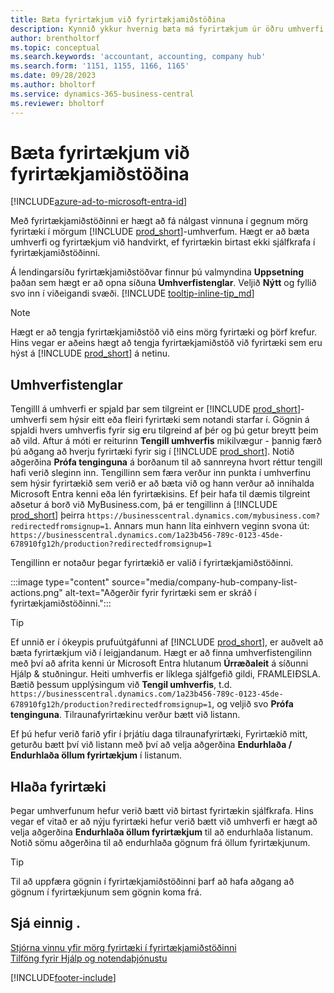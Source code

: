 ```yaml
---
title: Bæta fyrirtækjum við fyrirtækjamiðstöðina
description: Kynnið ykkur hvernig bæta má fyrirtækjum úr öðru umhverfi Business Central við fyrirtækjamiðstöðina svo hægt sé að stjórna vinnu í mörgum umhverfum.
author: brentholtorf
ms.topic: conceptual
ms.search.keywords: 'accountant, accounting, company hub'
ms.search.form: '1151, 1155, 1166, 1165'
ms.date: 09/28/2023
ms.author: bholtorf
ms.service: dynamics-365-business-central
ms.reviewer: bholtorf
---
```

# Bæta fyrirtækjum við fyrirtækjamiðstöðina

[!INCLUDE[azure-ad-to-microsoft-entra-id](~/../shared-content/shared/azure-ad-to-microsoft-entra-id.md)]

Með fyrirtækjamiðstöðinni er hægt að fá nálgast vinnuna í gegnum mörg fyrirtæki í mörgum [!INCLUDE [prod_short](includes/prod_short.md)]-umhverfum. Hægt er að bæta umhverfi og fyrirtækjum við handvirkt, ef fyrirtækin birtast ekki sjálfkrafa í fyrirtækjamiðstöðinni.  

Á lendingarsíðu fyrirtækjamiðstöðvar finnur þú valmyndina **Uppsetning** þaðan sem hægt er að opna síðuna **Umhverfistenglar**. Veljið **Nýtt** og fyllið svo inn í viðeigandi svæði. [!INCLUDE [tooltip-inline-tip_md](includes/tooltip-inline-tip_md.md)]  

> [!NOTE]
> Hægt er að tengja fyrirtækjamiðstöð við eins mörg fyrirtæki og þörf krefur. Hins vegar er aðeins hægt að tengja fyrirtækjamiðstöð við fyrirtæki sem eru hýst á [!INCLUDE [prod_short](includes/prod_short.md)] á netinu.

## Umhverfistenglar

Tengilll á umhverfi er spjald þar sem tilgreint er [!INCLUDE [prod_short](includes/prod_short.md)]-umhverfi sem hýsir eitt eða fleiri fyrirtæki sem notandi starfar í. Gögnin á spjaldi hvers umhverfis fyrir sig eru tilgreind af þér og þú getur breytt þeim að vild. Aftur á móti er reiturinn **Tengill umhverfis** mikilvægur - þannig færð þú aðgang að hverju fyrirtæki fyrir sig í [!INCLUDE [prod_short](includes/prod_short.md)]. Notið aðgerðina **Prófa tenginguna** á borðanum til að sannreyna hvort réttur tengill hafi verið sleginn inn. Tengillinn sem færa verður inn punkta í umhverfinu sem hýsir fyrirtækið sem verið er að bæta við og hann verður að innihalda Microsoft Entra kenni eða lén fyrirtækisins. Ef þeir hafa til dæmis tilgreint aðsetur á borð við MyBusiness.com, þá er tengillinn á [!INCLUDE [prod_short](includes/prod_short.md)] þeirra ```https://businesscentral.dynamics.com/mybusiness.com?redirectedfromsignup=1```. Annars mun hann líta einhvern veginn svona út: ```https://businesscentral.dynamics.com/1a23b456-789c-0123-45de-678910fg12h/production?redirectedfromsignup=1```  

Tengillinn er notaður þegar fyrirtækið er valið í fyrirtækjamiðstöðinni.  

:::image type="content" source="media/company-hub-company-list-actions.png" alt-text="Aðgerðir fyrir fyrirtæki sem er skráð í fyrirtækjamiðstöðinni.":::

> [!TIP]
> Ef unnið er í ókeypis prufuútgáfunni af [!INCLUDE [prod_short](includes/prod_short.md)], er auðvelt að bæta fyrirtækjum við í leigjandanum. Hægt er að finna umhverfistengilinn með því að afrita kenni úr Microsoft Entra hlutanum **Úrræðaleit** á síðunni Hjálp & stuðningur. Heiti umhverfis er líklega sjálfgefið gildi, FRAMLEIÐSLA. Bætið þessum upplýsingum við **Tengil umhverfis**, t.d. ```https://businesscentral.dynamics.com/1a23b456-789c-0123-45de-678910fg12h/production?redirectedfromsignup=1```, og veljið svo **Prófa tenginguna**. Tilraunafyrirtækinu verður bætt við listann.
>
> Ef þú hefur verið farið yfir í þrjátíu daga tilraunafyrirtæki, Fyrirtækið mitt, geturðu bætt því við listann með því að velja aðgerðina **Endurhlaða / Endurhlaða öllum fyrirtækjum** í listanum.

## Hlaða fyrirtæki

Þegar umhverfunum hefur verið bætt við birtast fyrirtækin sjálfkrafa. Hins vegar ef vitað er að nýju fyrirtæki hefur verið bætt við umhverfi er hægt að velja aðgerðina **Endurhlaða öllum fyrirtækjum** til að endurhlaða listanum. Notið sömu aðgerðina til að endurhlaða gögnum frá öllum fyrirtækjunum.  

> [!TIP]
> Til að uppfæra gögnin í fyrirtækjamiðstöðinni þarf að hafa aðgang að gögnum í fyrirtækjunum sem gögnin koma frá.

## Sjá einnig .

[Stjórna vinnu yfir mörg fyrirtæki í fyrirtækjamiðstöðinni](company-hub.md)  
[Tilföng fyrir Hjálp og notendaþjónustu](product-help-and-support.md)  

[!INCLUDE[footer-include](includes/footer-banner.md)]
